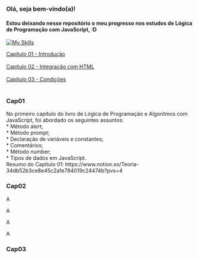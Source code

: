 ### Olá, seja bem-vindo(a)!<br/>
#### Estou deixando nesse repositório o meu progresso nos estudos de **Lógica de Programação com JavaScript**, :D
[![My Skills](https://skillicons.dev/icons?i=js)](https://skillicons.dev)

<p>
  <a href="#Cap01">Capítulo 01 - Introdução</a><br><br>
  <a href="#Cap02">Capítulo 02 - Integração com HTML</a><br><br>
  <a href="#Cap03">Capítulo 03 - Condições</a><br><br>
</p>

### Cap01
<p>No primeiro capítulo do livro de Lógica de Programação e Algoritmos com JavaScript, foi abordado os seguintes assuntos:<br>
  * Método alert;<br>
  * Método prompt;<br>
  * Declaração de variáveis e constantes;<br>
  * Comentários;<br>
  * Método number;<br>
  * Tipos de dados em JavaScript.<br>
  Resumo do Capitulo 01: https://www.notion.so/Teoria-34db52b3ce8e45c2a1e784019c24474b?pvs=4
</p>


### Cap02
<p>A</p>
<p>A</p>
<p>A</p>
<p>A</p>

### Cap03

